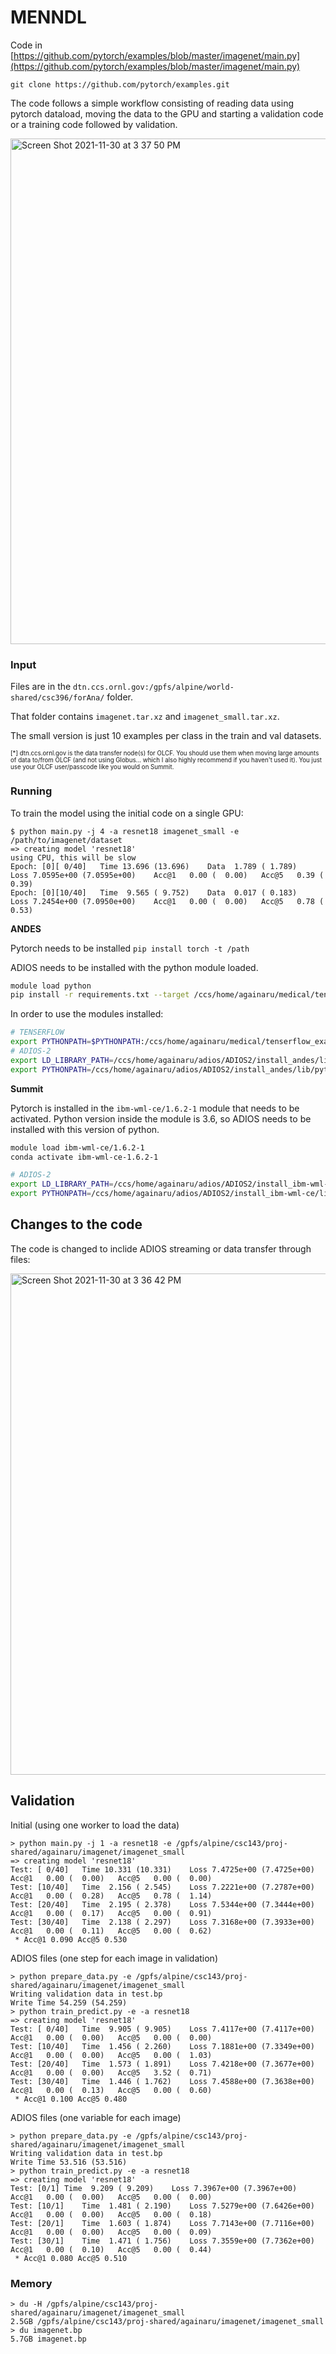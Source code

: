 # MENNDL

Code in [https://github.com/pytorch/examples/blob/master/imagenet/main.py](https://github.com/pytorch/examples/blob/master/imagenet/main.py)

```
git clone https://github.com/pytorch/examples.git
```

The code follows a simple workflow consisting of reading data using pytorch dataload, moving the data to the GPU and starting a validation code or a training code followed by validation.

<img width="809" alt="Screen Shot 2021-11-30 at 3 37 50 PM" src="https://user-images.githubusercontent.com/16229479/144124235-17345186-c261-4389-a681-56dcaa2076f9.png">

### Input

Files are in the `dtn.ccs.ornl.gov:/gpfs/alpine/world-shared/csc396/forAna/` folder.

That folder contains `imagenet.tar.xz` and `imagenet_small.tar.xz`. 

The small version is just 10 examples per class in the train and val datasets.

<sup> <sup> [*] dtn.ccs.ornl.gov is the data transfer node(s) for OLCF. You should use them when moving large amounts of data to/from OLCF (and not using Globus... which I also highly recommend if you haven't used it). You just use your OLCF user/passcode like you would on Summit. 
</sup> </sup>

### Running

To train the model using the initial code on a single GPU:

```
$ python main.py -j 4 -a resnet18 imagenet_small -e /path/to/imagenet/dataset
=> creating model 'resnet18'
using CPU, this will be slow
Epoch: [0][ 0/40]	Time 13.696 (13.696)	Data  1.789 ( 1.789)	Loss 7.0595e+00 (7.0595e+00)	Acc@1   0.00 (  0.00)	Acc@5   0.39 (  0.39)
Epoch: [0][10/40]	Time  9.565 ( 9.752)	Data  0.017 ( 0.183)	Loss 7.2454e+00 (7.0950e+00)	Acc@1   0.00 (  0.00)	Acc@5   0.78 (  0.53)
```

**ANDES**

Pytorch needs to be installed `pip install torch -t /path`

ADIOS needs to be installed with the python module loaded.

```bash
module load python
pip install -r requirements.txt --target /ccs/home/againaru/medical/tenserflow_example/python_install
```

In order to use the modules installed:
```bash
# TENSERFLOW
export PYTHONPATH=$PYTHONPATH:/ccs/home/againaru/medical/tenserflow_example/python_install
# ADIOS-2
export LD_LIBRARY_PATH=/ccs/home/againaru/adios/ADIOS2/install_andes/lib64:$LD_LIBRARY_PATH
export PYTHONPATH=/ccs/home/againaru/adios/ADIOS2/install_andes/lib/python3.7/site-packages:$PYTHONPATH
```

**Summit**

Pytorch is installed in the `ibm-wml-ce/1.6.2-1` module that needs to be activated. Python version inside the module is 3.6, so ADIOS needs to be installed with this version of python.

```bash
module load ibm-wml-ce/1.6.2-1
conda activate ibm-wml-ce-1.6.2-1

# ADIOS-2
export LD_LIBRARY_PATH=/ccs/home/againaru/adios/ADIOS2/install_ibm-wml-ce/lib64:$LD_LIBRARY_PATH
export PYTHONPATH=/ccs/home/againaru/adios/ADIOS2/install_ibm-wml-ce/lib/python3.7/site-packages:$PYTHONPATH
```

## Changes to the code 

The code is changed to inclide ADIOS streaming or data transfer through files:

<img width="802" alt="Screen Shot 2021-11-30 at 3 36 42 PM" src="https://user-images.githubusercontent.com/16229479/144124084-4572e8ae-d272-4fcc-a322-3ba1c2214444.png">








## Validation

Initial (using one worker to load the data)

```
> python main.py -j 1 -a resnet18 -e /gpfs/alpine/csc143/proj-shared/againaru/imagenet/imagenet_small
=> creating model 'resnet18'
Test: [ 0/40]   Time 10.331 (10.331)    Loss 7.4725e+00 (7.4725e+00)    Acc@1   0.00 (  0.00)   Acc@5   0.00 (  0.00)
Test: [10/40]   Time  2.156 ( 2.545)    Loss 7.2221e+00 (7.2787e+00)    Acc@1   0.00 (  0.28)   Acc@5   0.78 (  1.14)
Test: [20/40]   Time  2.195 ( 2.378)    Loss 7.5344e+00 (7.3444e+00)    Acc@1   0.00 (  0.17)   Acc@5   0.00 (  0.91)
Test: [30/40]   Time  2.138 ( 2.297)    Loss 7.3168e+00 (7.3933e+00)    Acc@1   0.00 (  0.11)   Acc@5   0.00 (  0.62)
 * Acc@1 0.090 Acc@5 0.530
```

ADIOS files (one step for each image in validation)

```
> python prepare_data.py -e /gpfs/alpine/csc143/proj-shared/againaru/imagenet/imagenet_small
Writing validation data in test.bp
Write Time 54.259 (54.259)
> python train_predict.py -e -a resnet18
=> creating model 'resnet18'
Test: [ 0/40]   Time  9.905 ( 9.905)    Loss 7.4117e+00 (7.4117e+00)    Acc@1   0.00 (  0.00)   Acc@5   0.00 (  0.00)
Test: [10/40]   Time  1.456 ( 2.260)    Loss 7.1881e+00 (7.3349e+00)    Acc@1   0.00 (  0.00)   Acc@5   0.00 (  1.03)
Test: [20/40]   Time  1.573 ( 1.891)    Loss 7.4218e+00 (7.3677e+00)    Acc@1   0.00 (  0.00)   Acc@5   3.52 (  0.71)
Test: [30/40]   Time  1.446 ( 1.762)    Loss 7.4588e+00 (7.3638e+00)    Acc@1   0.00 (  0.13)   Acc@5   0.00 (  0.60)
 * Acc@1 0.100 Acc@5 0.480
```

ADIOS files (one variable for each image)

```
> python prepare_data.py -e /gpfs/alpine/csc143/proj-shared/againaru/imagenet/imagenet_small
Writing validation data in test.bp
Write Time 53.516 (53.516)
> python train_predict.py -e -a resnet18
=> creating model 'resnet18'
Test: [0/1] Time  9.209 ( 9.209)    Loss 7.3967e+00 (7.3967e+00)    Acc@1   0.00 (  0.00)   Acc@5   0.00 (  0.00)
Test: [10/1]    Time  1.481 ( 2.190)    Loss 7.5279e+00 (7.6426e+00)    Acc@1   0.00 (  0.00)   Acc@5   0.00 (  0.18)
Test: [20/1]    Time  1.603 ( 1.874)    Loss 7.7143e+00 (7.7116e+00)    Acc@1   0.00 (  0.00)   Acc@5   0.00 (  0.09)
Test: [30/1]    Time  1.471 ( 1.756)    Loss 7.3559e+00 (7.7362e+00)    Acc@1   0.00 (  0.10)   Acc@5   0.00 (  0.44)
 * Acc@1 0.080 Acc@5 0.510
```

### Memory

```
> du -H /gpfs/alpine/csc143/proj-shared/againaru/imagenet/imagenet_small 
2.5GB /gpfs/alpine/csc143/proj-shared/againaru/imagenet/imagenet_small 
> du imagenet.bp
5.7GB imagenet.bp
```
